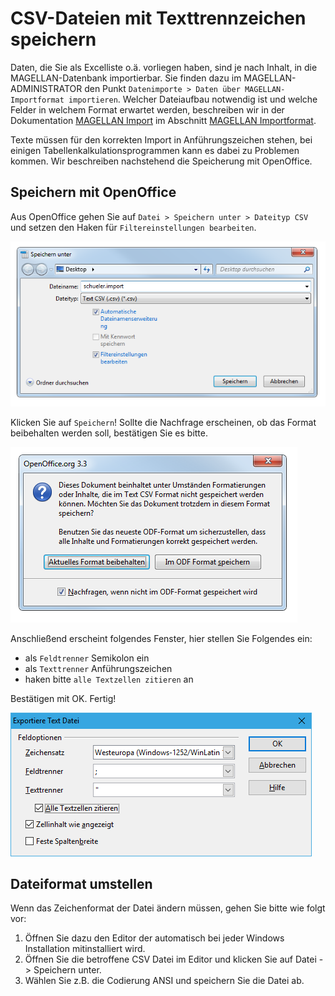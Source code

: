 # CSV-Dateien mit Texttrennzeichen speichern

Daten, die Sie als Excelliste o.ä. vorliegen haben, sind je nach Inhalt, in die MAGELLAN-Datenbank importierbar. Sie finden dazu im MAGELLAN-ADMINISTRATOR den Punkt `Datenimporte > Daten über MAGELLAN-Importformat importieren`. Welcher Dateiaufbau notwendig ist und welche Felder in welchem Format erwartet werden, beschreiben wir in der Dokumentation [MAGELLAN Import](https://doc.magellan6-import.stueber.de/) im Abschnitt [MAGELLAN Importformat](https://doc.magellan-import.stueber.de/MagImp/magellan-importformat.html).

Texte müssen für den korrekten Import in Anführungszeichen stehen, bei einigen Tabellenkalkulationsprogrammen kann es dabei zu Problemen kommen. Wir beschreiben nachstehend die Speicherung mit OpenOffice.

## Speichern mit OpenOffice

Aus OpenOffice gehen Sie auf `Datei > Speichern unter > Dateityp CSV` und setzen den Haken für `Filtereinstellungen bearbeiten`.

![Filtereinstellungen bearbeiten bitte anhaken!](../images/csv1.png)

Klicken Sie auf `Speichern`! Sollte die Nachfrage erscheinen, ob das Format beibehalten werden soll, bestätigen Sie es bitte.

![Aktuelles Format beibehalten!](../images/csv2.png)

Anschließend erscheint folgendes Fenster, hier stellen Sie Folgendes ein:
* als `Feldtrenner` Semikolon ein
* als `Texttrenner` Anführungszeichen
* haken bitte `alle Textzellen zitieren` an

Bestätigen mit OK. Fertig!

![Wählen Sie Feld- und Texttrenner!](../images/csv3.png)

## Dateiformat umstellen

Wenn das Zeichenformat der Datei ändern müssen, gehen Sie bitte wie folgt vor:
1. Öffnen Sie dazu den Editor der automatisch bei jeder Windows Installation mitinstalliert wird. 
2. Öffnen Sie die betroffene CSV Datei im Editor und klicken Sie auf Datei -> Speichern unter.
3. Wählen Sie z.B. die Codierung ANSI und speichern Sie die Datei ab.
